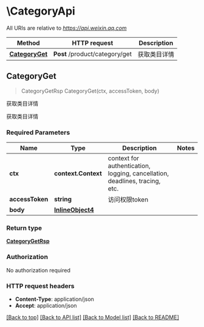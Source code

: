 # \CategoryApi

All URIs are relative to *https://api.weixin.qq.com*

Method | HTTP request | Description
------------- | ------------- | -------------
[**CategoryGet**](CategoryApi.md#CategoryGet) | **Post** /product/category/get | 获取类目详情



## CategoryGet

> CategoryGetRsp CategoryGet(ctx, accessToken, body)

获取类目详情

获取类目详情

### Required Parameters


Name | Type | Description  | Notes
------------- | ------------- | ------------- | -------------
**ctx** | **context.Context** | context for authentication, logging, cancellation, deadlines, tracing, etc.
**accessToken** | **string**| 访问权限token | 
**body** | [**InlineObject4**](InlineObject4.md)|  | 

### Return type

[**CategoryGetRsp**](CategoryGetRsp.md)

### Authorization

No authorization required

### HTTP request headers

- **Content-Type**: application/json
- **Accept**: application/json

[[Back to top]](#) [[Back to API list]](../README.md#documentation-for-api-endpoints)
[[Back to Model list]](../README.md#documentation-for-models)
[[Back to README]](../README.md)

